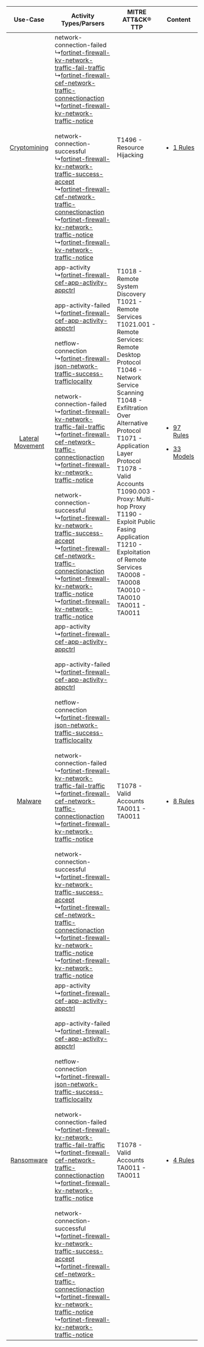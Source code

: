 |    Use-Case    | Activity Types/Parsers    | MITRE ATT&CK® TTP    | Content    |
|:----:| ---- | ---- | ---- |
|     [Cryptomining](../../../UseCases/uc_cryptomining.md)     |  network-connection-failed<br> ↳[fortinet-firewall-kv-network-traffic-fail-traffic](Ps/pC_fortinetfirewallkvnetworktrafficfailtraffic.md)<br> ↳[fortinet-firewall-cef-network-traffic-connectionaction](Ps/pC_fortinetfirewallcefnetworktrafficconnectionaction.md)<br> ↳[fortinet-firewall-kv-network-traffic-notice](Ps/pC_fortinetfirewallkvnetworktrafficnotice.md)<br><br> network-connection-successful<br> ↳[fortinet-firewall-kv-network-traffic-success-accept](Ps/pC_fortinetfirewallkvnetworktrafficsuccessaccept.md)<br> ↳[fortinet-firewall-cef-network-traffic-connectionaction](Ps/pC_fortinetfirewallcefnetworktrafficconnectionaction.md)<br> ↳[fortinet-firewall-kv-network-traffic-notice](Ps/pC_fortinetfirewallkvnetworktrafficnotice.md)<br> ↳[fortinet-firewall-kv-network-traffic-notice](Ps/pC_fortinetfirewallkvnetworktrafficnotice.md)<br>    | T1496 - Resource Hijacking<br>    | [<ul><li>1 Rules</li></ul>](RM/r_m_fortinet_fortinet_enterprise_firewall_Cryptomining.md)    |
| [Lateral Movement](../../../UseCases/uc_lateral_movement.md) |  app-activity<br> ↳[fortinet-firewall-cef-app-activity-appctrl](Ps/pC_fortinetfirewallcefappactivityappctrl.md)<br><br> app-activity-failed<br> ↳[fortinet-firewall-cef-app-activity-appctrl](Ps/pC_fortinetfirewallcefappactivityappctrl.md)<br><br> netflow-connection<br> ↳[fortinet-firewall-json-network-traffic-success-trafficlocality](Ps/pC_fortinetfirewalljsonnetworktrafficsuccesstrafficlocality.md)<br><br> network-connection-failed<br> ↳[fortinet-firewall-kv-network-traffic-fail-traffic](Ps/pC_fortinetfirewallkvnetworktrafficfailtraffic.md)<br> ↳[fortinet-firewall-cef-network-traffic-connectionaction](Ps/pC_fortinetfirewallcefnetworktrafficconnectionaction.md)<br> ↳[fortinet-firewall-kv-network-traffic-notice](Ps/pC_fortinetfirewallkvnetworktrafficnotice.md)<br><br> network-connection-successful<br> ↳[fortinet-firewall-kv-network-traffic-success-accept](Ps/pC_fortinetfirewallkvnetworktrafficsuccessaccept.md)<br> ↳[fortinet-firewall-cef-network-traffic-connectionaction](Ps/pC_fortinetfirewallcefnetworktrafficconnectionaction.md)<br> ↳[fortinet-firewall-kv-network-traffic-notice](Ps/pC_fortinetfirewallkvnetworktrafficnotice.md)<br> ↳[fortinet-firewall-kv-network-traffic-notice](Ps/pC_fortinetfirewallkvnetworktrafficnotice.md)<br> | T1018 - Remote System Discovery<br>T1021 - Remote Services<br>T1021.001 - Remote Services: Remote Desktop Protocol<br>T1046 - Network Service Scanning<br>T1048 - Exfiltration Over Alternative Protocol<br>T1071 - Application Layer Protocol<br>T1078 - Valid Accounts<br>T1090.003 - Proxy: Multi-hop Proxy<br>T1190 - Exploit Public Fasing Application<br>T1210 - Exploitation of Remote Services<br>TA0008 - TA0008<br>TA0010 - TA0010<br>TA0011 - TA0011<br> | [<ul><li>97 Rules</li></ul><ul><li>33 Models</li></ul>](RM/r_m_fortinet_fortinet_enterprise_firewall_Lateral_Movement.md) |
|          [Malware](../../../UseCases/uc_malware.md)          |  app-activity<br> ↳[fortinet-firewall-cef-app-activity-appctrl](Ps/pC_fortinetfirewallcefappactivityappctrl.md)<br><br> app-activity-failed<br> ↳[fortinet-firewall-cef-app-activity-appctrl](Ps/pC_fortinetfirewallcefappactivityappctrl.md)<br><br> netflow-connection<br> ↳[fortinet-firewall-json-network-traffic-success-trafficlocality](Ps/pC_fortinetfirewalljsonnetworktrafficsuccesstrafficlocality.md)<br><br> network-connection-failed<br> ↳[fortinet-firewall-kv-network-traffic-fail-traffic](Ps/pC_fortinetfirewallkvnetworktrafficfailtraffic.md)<br> ↳[fortinet-firewall-cef-network-traffic-connectionaction](Ps/pC_fortinetfirewallcefnetworktrafficconnectionaction.md)<br> ↳[fortinet-firewall-kv-network-traffic-notice](Ps/pC_fortinetfirewallkvnetworktrafficnotice.md)<br><br> network-connection-successful<br> ↳[fortinet-firewall-kv-network-traffic-success-accept](Ps/pC_fortinetfirewallkvnetworktrafficsuccessaccept.md)<br> ↳[fortinet-firewall-cef-network-traffic-connectionaction](Ps/pC_fortinetfirewallcefnetworktrafficconnectionaction.md)<br> ↳[fortinet-firewall-kv-network-traffic-notice](Ps/pC_fortinetfirewallkvnetworktrafficnotice.md)<br> ↳[fortinet-firewall-kv-network-traffic-notice](Ps/pC_fortinetfirewallkvnetworktrafficnotice.md)<br> | T1078 - Valid Accounts<br>TA0011 - TA0011<br>    | [<ul><li>8 Rules</li></ul>](RM/r_m_fortinet_fortinet_enterprise_firewall_Malware.md)    |
|       [Ransomware](../../../UseCases/uc_ransomware.md)       |  app-activity<br> ↳[fortinet-firewall-cef-app-activity-appctrl](Ps/pC_fortinetfirewallcefappactivityappctrl.md)<br><br> app-activity-failed<br> ↳[fortinet-firewall-cef-app-activity-appctrl](Ps/pC_fortinetfirewallcefappactivityappctrl.md)<br><br> netflow-connection<br> ↳[fortinet-firewall-json-network-traffic-success-trafficlocality](Ps/pC_fortinetfirewalljsonnetworktrafficsuccesstrafficlocality.md)<br><br> network-connection-failed<br> ↳[fortinet-firewall-kv-network-traffic-fail-traffic](Ps/pC_fortinetfirewallkvnetworktrafficfailtraffic.md)<br> ↳[fortinet-firewall-cef-network-traffic-connectionaction](Ps/pC_fortinetfirewallcefnetworktrafficconnectionaction.md)<br> ↳[fortinet-firewall-kv-network-traffic-notice](Ps/pC_fortinetfirewallkvnetworktrafficnotice.md)<br><br> network-connection-successful<br> ↳[fortinet-firewall-kv-network-traffic-success-accept](Ps/pC_fortinetfirewallkvnetworktrafficsuccessaccept.md)<br> ↳[fortinet-firewall-cef-network-traffic-connectionaction](Ps/pC_fortinetfirewallcefnetworktrafficconnectionaction.md)<br> ↳[fortinet-firewall-kv-network-traffic-notice](Ps/pC_fortinetfirewallkvnetworktrafficnotice.md)<br> ↳[fortinet-firewall-kv-network-traffic-notice](Ps/pC_fortinetfirewallkvnetworktrafficnotice.md)<br> | T1078 - Valid Accounts<br>TA0011 - TA0011<br>    | [<ul><li>4 Rules</li></ul>](RM/r_m_fortinet_fortinet_enterprise_firewall_Ransomware.md)    |